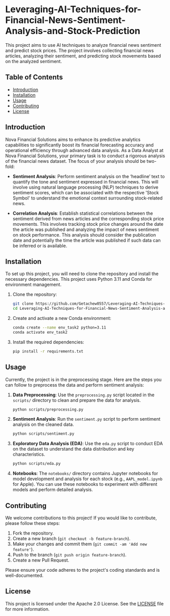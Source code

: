# Leveraging-AI-Techniques-for-Financial-News-Sentiment-Analysis-and-Stock-Prediction

This project aims to use AI techniques to analyze financial news sentiment and predict stock prices. The project involves collecting financial news articles, analyzing their sentiment, and predicting stock movements based on the analyzed sentiment.

## Table of Contents

- [Introduction](#introduction)
- [Installation](#installation)
- [Usage](#usage)
- [Contributing](#contributing)
- [License](#license)

## Introduction

Nova Financial Solutions aims to enhance its predictive analytics capabilities to significantly boost its financial forecasting accuracy and operational efficiency through advanced data analysis. As a Data Analyst at Nova Financial Solutions,  your primary task is to conduct a rigorous analysis of the financial news dataset. The focus of your analysis should be two-fold:

- **Sentiment Analysis**: Perform sentiment analysis on the ‘headline’ text to quantify the tone and sentiment expressed in financial news. This will involve using natural language processing (NLP) techniques to derive sentiment scores, which can be associated with the respective 'Stock Symbol' to understand the emotional context surrounding stock-related news.

- **Correlation Analysis**: Establish statistical correlations between the sentiment derived from news articles and the corresponding stock price movements. This involves tracking stock price changes around the date the article was published and analyzing the impact of news sentiment on stock performance. This analysis should consider the publication date and potentially the time the article was published if such data can be inferred or is available.

## Installation

To set up this project, you will need to clone the repository and install the necessary dependencies. This project uses Python 3.11 and Conda for environment management.

1. Clone the repository:

    ```bash
    git clone https://github.com/Getachew0557/Leveraging-AI-Techniques-for-Financial-News-Sentiment-Analysis-and-Stock-Prediction.git
    cd Leveraging-AI-Techniques-for-Financial-News-Sentiment-Analysis-and-Stock-Prediction
    ```

2. Create and activate a new Conda environment:

    ```bash
    conda create --name env_task2 python=3.11
    conda activate env_task2
    ```

3. Install the required dependencies:

    ```bash
    pip install -r requirements.txt
    ```

## Usage

Currently, the project is in the preprocessing stage. Here are the steps you can follow to preprocess the data and perform sentiment analysis:

1. **Data Preprocessing**: Use the `preprocessing.py` script located in the `scripts/` directory to clean and prepare the data for analysis.

    ```bash
    python scripts/preprocessing.py
    ```

2. **Sentiment Analysis**: Run the `sentiment.py` script to perform sentiment analysis on the cleaned data.

    ```bash
    python scripts/sentiment.py
    ```

3. **Exploratory Data Analysis (EDA)**: Use the `eda.py` script to conduct EDA on the dataset to understand the data distribution and key characteristics.

    ```bash
    python scripts/eda.py
    ```

4. **Notebooks**: The `notebooks/` directory contains Jupyter notebooks for model development and analysis for each stock (e.g., `AAPL_model.ipynb` for Apple). You can use these notebooks to experiment with different models and perform detailed analysis.

## Contributing

We welcome contributions to this project! If you would like to contribute, please follow these steps:

1. Fork the repository.
2. Create a new branch (`git checkout -b feature-branch`).
3. Make your changes and commit them (`git commit -am 'Add new feature'`).
4. Push to the branch (`git push origin feature-branch`).
5. Create a new Pull Request.

Please ensure your code adheres to the project's coding standards and is well-documented.

## License

This project is licensed under the Apache 2.0 License. See the [LICENSE](LICENSE) file for more information.
